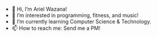 - 👋 Hi, I’m Ariel Wazana!
- 👀 I’m interested in programming, fitness, and music!
- 🌱 I’m currently learning Computer Science & Technology.
- 📫 How to reach me: Send me a PM!

<!--- 
ArielWazProgramming/ArielWazProgramming is a ✨ special ✨ repository because its `README.md` (this file) appears on your GitHub profile.
You can click the Preview link to take a look at your changes.
--->
